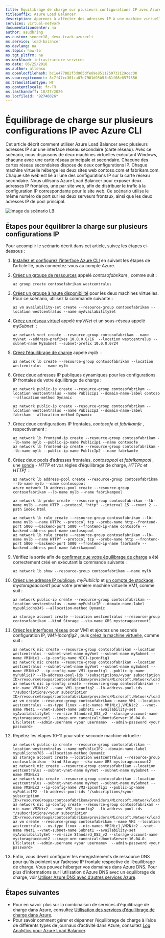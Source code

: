 ```yaml
---
title: Équilibrage de charge sur plusieurs configurations IP avec Azure CLI
titleSuffix: Azure Load Balancer
description: Apprenez à affecter des adresses IP à une machine virtuelle à l’aide d’Azure CLI.
services: virtual-network
documentationcenter: na
author: asudbring
ms.custom: seodec18, devx-track-azurecli
ms.service: load-balancer
ms.devlang: na
ms.topic: how-to
ms.tgt_pltfrm: na
ms.workload: infrastructure-services
ms.date: 06/25/2018
ms.author: allensu
ms.openlocfilehash: bc1e477882f3d065dfe89e8511259732129cec30
ms.sourcegitcommit: 8c7f47cc301ca07e7901d95b5fb81f08e6577550
ms.translationtype: HT
ms.contentlocale: fr-FR
ms.lasthandoff: 10/27/2020
ms.locfileid: "92746026"
---
```

# <a name="load-balancing-on-multiple-ip-configurations-using-azure-cli"></a>Équilibrage de charge sur plusieurs configurations IP avec Azure CLI

Cet article décrit comment utiliser Azure Load Balancer avec plusieurs adresses IP sur une interface réseau secondaire (carte réseau). Avec ce scénario, nous disposons de deux machines virtuelles exécutant Windows, chacune avec une carte réseau principale et secondaire. Chacune des cartes réseau secondaires dispose de deux configurations IP. Chaque machine virtuelle héberge les deux sites web contoso.com et fabrikam.com. Chaque site web est lié à l’une des configurations IP sur la carte réseau secondaire. Nous utilisons Azure Load Balancer pour exposer deux adresses IP frontales, une par site web, afin de distribuer le trafic à la configuration IP correspondante pour le site web. Ce scénario utilise le même numéro de port sur les deux serveurs frontaux, ainsi que les deux adresses IP de pool principal.

![Image du scénario LB](./media/load-balancer-multiple-ip/lb-multi-ip.PNG)

## <a name="steps-to-load-balance-on-multiple-ip-configurations"></a>Étapes pour équilibrer la charge sur plusieurs configurations IP

Pour accomplir le scénario décrit dans cet article, suivez les étapes ci-dessous :

1. [Installez et configurez l’interface Azure CLI](https://docs.microsoft.com/cli/azure/install-azure-cli?view=azure-cli-latest) en suivant les étapes de l’article lié, puis connectez-vous au compte Azure.
2. [Créez un groupe de ressources](../virtual-machines/linux/create-cli-complete.md?toc=%2fazure%2fvirtual-network%2ftoc.json#create-resource-group) appelé *contosofabrikam* , comme suit :

    ```azurecli
    az group create contosofabrikam westcentralus
    ```

3. [Créez un groupe à haute disponibilité](../virtual-machines/linux/create-cli-complete.md?toc=%2fazure%2fvirtual-network%2ftoc.json#create-an-availability-set) pour les deux machines virtuelles. Pour ce scénario, utilisez la commande suivante :

    ```azurecli
    az vm availability-set create --resource-group contosofabrikam --location westcentralus --name myAvailabilitySet
    ```

4. [Créez un réseau virtuel](../virtual-machines/linux/create-cli-complete.md?toc=%2fazure%2fvirtual-network%2ftoc.json#create-a-virtual-network-and-subnet) appelé *myVNet* et un sous-réseau appelé *mySubnet*  :

    ```azurecli
    az network vnet create --resource-group contosofabrikam --name myVnet --address-prefixes 10.0.0.0/16  --location westcentralus --subnet-name MySubnet --subnet-prefix 10.0.0.0/24

    ```

5. [Créez l’équilibrage de charge](../virtual-machines/linux/create-cli-complete.md?toc=%2fazure%2fvirtual-network%2ftoc.json) appelé *mylb*  :

    ```azurecli
    az network lb create --resource-group contosofabrikam --location westcentralus --name mylb
    ```

6. Créez deux adresses IP publiques dynamiques pour les configurations IP frontales de votre équilibrage de charge :

    ```azurecli
    az network public-ip create --resource-group contosofabrikam --location westcentralus --name PublicIp1 --domain-name-label contoso --allocation-method Dynamic

    az network public-ip create --resource-group contosofabrikam --location westcentralus --name PublicIp2 --domain-name-label fabrikam --allocation-method Dynamic
    ```

7. Créez deux configurations IP frontales, *contosofe* et *fabrikamfe* , respectivement :

    ```azurecli
    az network lb frontend-ip create --resource-group contosofabrikam --lb-name mylb --public-ip-name PublicIp1 --name contosofe
    az network lb frontend-ip create --resource-group contosofabrikam --lb-name mylb --public-ip-name PublicIp2 --name fabrkamfe
    ```

8. Créez deux pools d’adresses frontales, *contosopool* et *fabrikampool* , une [sonde](../virtual-machines/linux/create-cli-complete.md?toc=%2fazure%2fvirtual-network%2ftoc.json) - *HTTP* et vos règles d’équilibrage de charge, *HTTPc* et *HTTPf*  :

    ```azurecli
    az network lb address-pool create --resource-group contosofabrikam --lb-name mylb --name contosopool
    azure network lb address-pool create --resource-group contosofabrikam --lb-name mylb --name fabrikampool

    az network lb probe create --resource-group contosofabrikam --lb-name mylb --name HTTP --protocol "http" --interval 15 --count 2 --path index.html

    az network lb rule create --resource-group contosofabrikam --lb-name mylb --name HTTPc --protocol tcp --probe-name http--frontend-port 5000 --backend-port 5000 --frontend-ip-name contosofe --backend-address-pool-name contosopool
    az network lb rule create --resource-group contosofabrikam --lb-name mylb --name HTTPf --protocol tcp --probe-name http --frontend-port 5000 --backend-port 5000 --frontend-ip-name fabrkamfe --backend-address-pool-name fabrikampool
    ```

9. Vérifiez la sortie afin de [confirmer que votre équilibrage de charge](../virtual-machines/linux/create-cli-complete.md?toc=%2fazure%2fvirtual-network%2ftoc.json) a été correctement créé en exécutant la commande suivante :

    ```azurecli
    az network lb show --resource-group contosofabrikam --name mylb
    ```

10. [Créez une adresse IP publique](../virtual-machines/linux/create-cli-complete.md?toc=%2fazure%2fvirtual-network%2ftoc.json#create-a-public-ip-address), *myPublicIp* et [un compte de stockage](../virtual-machines/linux/create-cli-complete.md?toc=%2fazure%2fvirtual-network%2ftoc.json), *mystorageaccont1* pour votre première machine virtuelle VM1, comme suit :

    ```azurecli
    az network public-ip create --resource-group contosofabrikam --location westcentralus --name myPublicIP --domain-name-label mypublicdns345 --allocation-method Dynamic

    az storage account create --location westcentralus --resource-group contosofabrikam --kind Storage --sku-name GRS mystorageaccount1
    ```

11. [Créez les interfaces réseau](../virtual-machines/linux/create-cli-complete.md?toc=%2fazure%2fvirtual-network%2ftoc.json#create-a-virtual-nic) pour VM1 et ajoutez une seconde configuration IP, *VM1-ipconfig2* , puis [créez la machine virtuelle](../virtual-machines/linux/create-cli-complete.md?toc=%2fazure%2fvirtual-network%2ftoc.json#create-a-vm), comme suit :

    ```azurecli
    az network nic create --resource-group contosofabrikam --location westcentralus --subnet-vnet-name myVnet --subnet-name mySubnet --name VM1Nic1 --ip-config-name NIC1-ipconfig1
    az network nic create --resource-group contosofabrikam --location westcentralus --subnet-vnet-name myVnet --subnet-name mySubnet --name VM1Nic2 --ip-config-name VM1-ipconfig1 --public-ip-name myPublicIP --lb-address-pool-ids "/subscriptions/<your subscription ID>/resourceGroups/contosofabrikam/providers/Microsoft.Network/loadBalancers/mylb/backendAddressPools/contosopool"
    az network nic ip-config create --resource-group contosofabrikam --nic-name VM1Nic2 --name VM1-ipconfig2 --lb-address-pool-ids "/subscriptions/<your subscription ID>/resourceGroups/contosofabrikam/providers/Microsoft.Network/loadBalancers/mylb/backendAddressPools/fabrikampool"
    az vm create --resource-group contosofabrikam --name VM1 --location westcentralus --os-type linux --nic-names VM1Nic1,VM1Nic2  --vnet-name VNet1 --vnet-subnet-name Subnet1 --availability-set myAvailabilitySet --vm-size Standard_DS3_v2 --storage-account-name mystorageaccount1 --image-urn canonical:UbuntuServer:16.04.0-LTS:latest --admin-username <your username>  --admin-password <your password>
    ```

12. Répétez les étapes 10-11 pour votre seconde machine virtuelle :

    ```azurecli
    az network public-ip create --resource-group contosofabrikam --location westcentralus --name myPublicIP2 --domain-name-label mypublicdns785 --allocation-method Dynamic
    az storage account create --location westcentralus --resource-group contosofabrikam --kind Storage --sku-name GRS mystorageaccount2
    az network nic create --resource-group contosofabrikam --location westcentralus --subnet-vnet-name myVnet --subnet-name mySubnet --name VM2Nic1
    az network nic create --resource-group contosofabrikam --location westcentralus --subnet-vnet-name myVnet --subnet-name mySubnet --name VM2Nic2 --ip-config-name VM2-ipconfig1 --public-ip-name myPublicIP2 --lb-address-pool-ids "/subscriptions/<your subscription ID>/resourceGroups/contosofabrikam/providers/Microsoft.Network/loadBalancers/mylb/backendAddressPools/contosopool"
    az network nic ip-config create --resource-group contosofabrikam --nic-name VM2Nic2 --name VM2-ipconfig2 --lb-address-pool-ids "/subscriptions/<your subscription ID>/resourceGroups/contosofabrikam/providers/Microsoft.Network/loadBalancers/mylb/backendAddressPools/fabrikampool"
    az vm create --resource-group contosofabrikam --name VM2 --location westcentralus --os-type linux --nic-names VM2Nic1,VM2Nic2 --vnet-name VNet1 --vnet-subnet-name Subnet1 --availability-set myAvailabilitySet --vm-size Standard_DS3_v2 --storage-account-name mystorageaccount2 --image-urn canonical:UbuntuServer:16.04.0-LTS:latest --admin-username <your username>  --admin-password <your password>
    ```

13. Enfin, vous devez configurer les enregistrements de ressource DNS pour qu’ils pointent sur l’adresse IP frontale respective de l’équilibrage de charge. Vous pouvez héberger vos domaines dans Azure DNS. Pour plus d’informations sur l’utilisation d’Azure DNS avec un équilibrage de charge, voir [Utiliser Azure DNS avec d’autres services Azure](../dns/dns-for-azure-services.md).

## <a name="next-steps"></a>Étapes suivantes
- Pour en savoir plus sur la combinaison de services d’équilibrage de charge dans Azure, consultez [Utilisation des services d’équilibrage de charge dans Azure](../traffic-manager/traffic-manager-load-balancing-azure.md).
- Pour savoir comment gérer et dépanner l’équilibrage de charge à l’aide de différents types de journaux d’activité dans Azure, consultez [Log Analytics pour Azure Load Balancer](../load-balancer/load-balancer-monitor-log.md).
